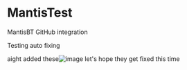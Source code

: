 # MantisTest
MantisBT GitHub integration 

Testing auto fixing

aight added these![image](https://user-images.githubusercontent.com/85375724/165098769-02f620f2-7701-4768-a089-f71cdf85e63d.png)
let's hope they get fixed this time
